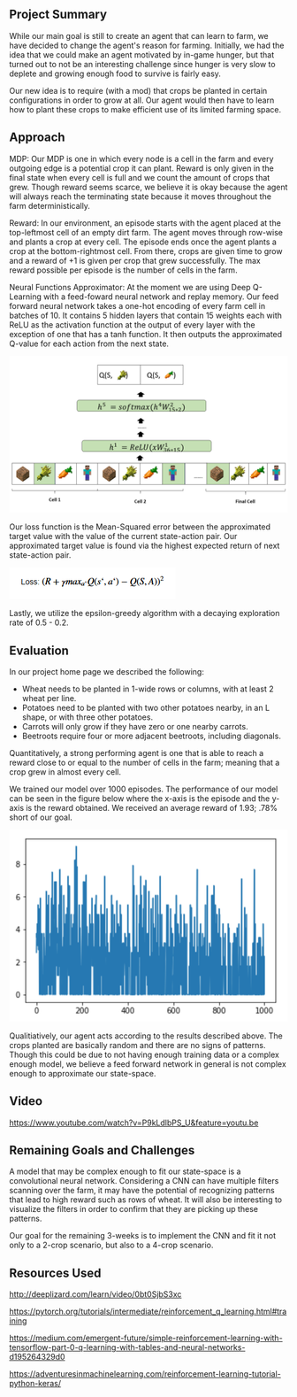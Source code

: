 ## Project Summary

While our main goal is still to create an agent that can learn to farm, we have decided to change the agent's reason for farming. Initially, we had the idea that we could make an agent motivated by in-game hunger, but that turned out to not be an interesting challenge since hunger is very slow to deplete and growing enough food to survive is fairly easy.

Our new idea is to require (with a mod) that crops be planted in certain configurations in order to grow at all. Our agent would then have to learn how to plant these crops to make efficient use of its limited farming space.

## Approach
MDP:
Our MDP is one in which every node is a cell in the farm and every outgoing edge is a potential crop it can plant. 
Reward is only given in the final state when every cell is full and we count the amount of crops that grew. 
Though reward seems scarce, we believe it is okay because the agent will always reach the terminating state because it moves throughout the farm deterministically.

Reward:
In our environment, an episode starts with the agent placed at the top-leftmost cell of an empty dirt farm. 
The agent moves through row-wise and plants a crop at every cell. 
The episode ends once the agent plants a crop at the bottom-rightmost cell.
From there, crops are given time to grow and a reward of +1 is given per crop that grew successfully. 
The max reward possible per episode is the number of cells in the farm. 

Neural Functions Approximator:
At the moment we are using Deep Q-Learning with a feed-foward neural network and replay memory.
Our feed forward neural network takes a one-hot encoding of every farm cell in batches of 10. 
It contains 5 hidden layers that contain 15 weights each with ReLU as the activation function at the output of every layer with the exception of one that has a tanh function. 
It then outputs the approximated Q-value for each action from the next state. 

![alt text](https://raw.githubusercontent.com/Farbod909/cs175-dont-starve/master/Feed_Forward_Graphic.png)

Our loss function is the Mean-Squared error between the approximated target value with the value of the current state-action pair.
Our approximated target value is found via the highest expected return of next state-action pair.

![alt text](https://github.com/Farbod909/cs175-dont-starve/blob/master/loss_ftn.PNG)

Lastly, we utilize the epsilon-greedy algorithm with a decaying exploration rate of 0.5 - 0.2.

## Evaluation
In our project home page we described the following: 

  - Wheat needs to be planted in 1-wide rows or columns, with at least 2 wheat per line.
  - Potatoes need to be planted with two other potatoes nearby, in an L shape, or with three other potatoes.
  - Carrots will only grow if they have zero or one nearby carrots.
  - Beetroots require four or more adjacent beetroots, including diagonals.

Quantitatively, a strong performing agent is one that is able to reach a reward close to or equal to the number of cells in the farm; meaning that a crop grew in almost every cell.

We trained our model over 1000 episodes. 
The performance of our model can be seen in the figure below where the x-axis is the episode and the y-axis is the reward obtained. 
We received an average reward of 1.93; .78% short of our goal.

![alt text](https://github.com/Farbod909/cs175-dont-starve/blob/master/Reward_per_episode.png)

Qualitiatively, our agent acts according to the results described above. 
The crops planted are basically random and there are no signs of patterns. 
Though this could be due to not having enough training data or a complex enough model, we believe a feed forward network in general is not complex enough to approximate our state-space.

## Video

https://www.youtube.com/watch?v=P9kLdlbPS_U&feature=youtu.be

## Remaining Goals and Challenges
A model that may be complex enough to fit our state-space is a convolutional neural network.
Considering a CNN can have multiple filters scanning over the farm, it may have the potential of recognizing patterns that lead to high reward such as rows of wheat.
It will also be interesting to visualize the filters in order to confirm that they are picking up these patterns.

Our goal for the remaining 3-weeks is to implement the CNN and fit it not only to a 2-crop scenario, but also to a 4-crop scenario.




## Resources Used
http://deeplizard.com/learn/video/0bt0SjbS3xc

https://pytorch.org/tutorials/intermediate/reinforcement_q_learning.html#training

https://medium.com/emergent-future/simple-reinforcement-learning-with-tensorflow-part-0-q-learning-with-tables-and-neural-networks-d195264329d0

https://adventuresinmachinelearning.com/reinforcement-learning-tutorial-python-keras/
